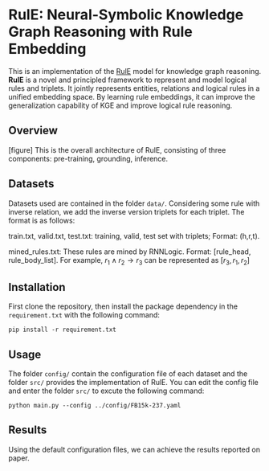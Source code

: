 # RulE: Neural-Symbolic Knowledge Graph Reasoning with Rule Embedding

This is an implementation of the [RulE]() model for knowledge graph reasoning. **RulE** is a novel and principled framework to represent and model logical rules and triplets. It jointly represents entities, relations and logical rules in a unified embedding space. By learning rule embeddings, it can improve the generalization capability of KGE and improve logical rule reasoning. 

## Overview 
[figure]
This is the overall architecture of RulE, consisting of three components: pre-training, grounding, inference.
## Datasets
Datasets used are contained in the folder ```data/```. Considering some rule with inverse relation, we add the inverse version triplets for each triplet. The format is as follows:

train.txt, valid.txt, test.txt: training, valid, test set with triplets; Format: (h,r,t).

mined_rules.txt: These rules are mined by RNNLogic. Format: [rule_head, rule_body_list]. For example, $r_1 \land r_2 \rightarrow r_3$ can be represented as $[r_3,r_1,r_2]$


## Installation
First clone the repository, then install the package dependency in the `requirement.txt` with the following command:
```
pip install -r requirement.txt
```

## Usage 
The folder ```config/``` contain the configuration file of each dataset and the folder ```src/``` provides the implementation of RulE.  You can edit the config file and enter the folder ```src/``` to excute the following command:

```
python main.py --config ../config/FB15k-237.yaml
```
## Results 
Using the default configuration files, we can achieve the results reported on paper. 

<!-- 
## Citation
Please consider citing the following paper if you find our codes helpful. Thank you!
```

``` -->



